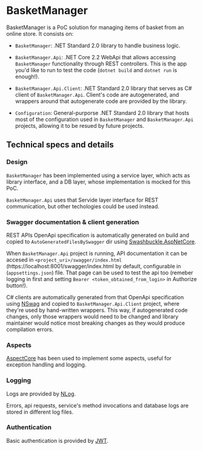 # BasketManager

BasketManager is a PoC solution for managing items of basket from an online store. It consists on:

* `BasketManager`: .NET Standard 2.0 library to handle business logic.

* `BasketManager.Api`: .NET Core 2.2 WebApi that allows accessing `BasketManager` functionality through REST controllers. This is the app you'd like to run to test the code (`dotnet build` and `dotnet run` is enough!).

* `BasketManager.Api.Client`: .NET Standard 2.0 library that serves as C# client of `BasketManager.Api`. Client's code are autogenerated, and wrappers around that autogenerate code are provided by the library.

* `Configuration`: General-purporse .NET Standard 2.0 library that hosts most of the configuration used in `BasketManager` and `BasketManager.Api` projects, allowing it to be resued by future projects.

## Technical specs and details

### Design

`BasketManager` has been implemented using a service layer, which acts as library interface, and a DB layer, whose implementation is mocked for this PoC.

`BasketManager.Api` uses that Servide layer interface for REST communication, but other techologies could be used instead.

### Swagger documentation & client generation

REST APIs OpenApi specification is automatically generated on build and copied to `AutoGeneratedFilesBySwagger` dir using [Swashbuckle.AspNetCore](https://github.com/domaindrivendev/Swashbuckle.AspNetCore).

When `BasketManager.Api` project is running, API documentation it can be accesed in `<project_uri>/swagger/index.html` (https://localhost:8001/swagger/index.html by default, configurable in (`appsettings.json`) file. That page can be used to test the api too (remeber logging in first and setting `Bearer <token_obtained_from_login>` in Authorize button!).

C# clients are automatically generated from that OpenApi specification using [NSwag](https://github.com/RSuter/NSwag) and copied to  `BasketManager.Api.Client` project, where they're used by hand-written wrappers. This way, if autogenerated code changes, only those wrappers would need to be changed and library maintainer would notice most breaking changes as they would produce compilation errors.

### Aspects

[AspectCore](https://github.com/AspectCore) has been used to implement some aspects, useful for exception handling and logging.

### Logging

Logs are provided by [NLog](https://github.com/NLog/NLog).

Errors, api requests, service's method invocations and database logs are stored in different log files.

### Authentication

Basic authentication is provided by [JWT](https://jwt.io/).

